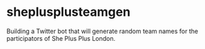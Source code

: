 # sheplusplusteamgen
Building a Twitter bot that will generate random team names for the participators of She Plus Plus London.
